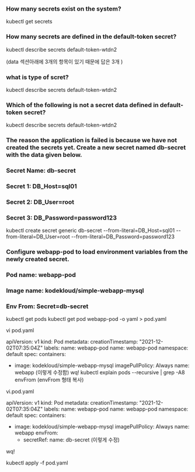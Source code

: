 ### How many secrets exist on the system?
kubectl get secrets

### How many secrets are defined in the default-token secret?
kubectl describe secrets default-token-wtdn2

(data 섹션아래에 3개의 항목이 있기 때문에 답은 3개 )

### what is type of scret?
kubectl describe secrets default-token-wtdn2


### Which of the following is not a secret data defined in default-token secret?
kubectl describe secrets default-token-wtdn2


### The reason the application is failed is because we have not created the secrets yet. Create a new secret named db-secret with the data given below.
### Secret Name: db-secret
### Secret 1: DB_Host=sql01
### Secret 2: DB_User=root
### Secret 3: DB_Password=password123
kubectl create secret generic db-secret --from-literal=DB_Host=sql01 --from-literal=DB_User=root --from-literal=DB_Password=password123


### Configure webapp-pod to load environment variables from the newly created secret.
### Pod name: webapp-pod
### Image name: kodekloud/simple-webapp-mysql
### Env From: Secret=db-secret
kubectl get pods
kubectl get pod webapp-pod -o yaml > pod.yaml

vi pod.yaml

apiVersion: v1
kind: Pod
metadata:
  creationTimestamp: "2021-12-02T07:35:04Z"
  labels:
    name: webapp-pod
  name: webapp-pod
  namespace: default
spec:
  containers:
  - image: kodekloud/simple-webapp-mysql
    imagePullPolicy: Always
    name: webapp
(이렇게 수정함)
wq! 
kubectl explain pods --recursive | grep -A8 envFrom
(envFrom 형태 복사)

vi.pod.yaml

apiVersion: v1
kind: Pod
metadata:
  creationTimestamp: "2021-12-02T07:35:04Z"
  labels:
    name: webapp-pod
  name: webapp-pod
  namespace: default
spec:
  containers:
  - image: kodekloud/simple-webapp-mysql
    imagePullPolicy: Always
    name: webapp
    envFrom:
    - secretRef:
        name: db-secret
(이렇게 수정)

wq!

kubectl apply -f pod.yaml



